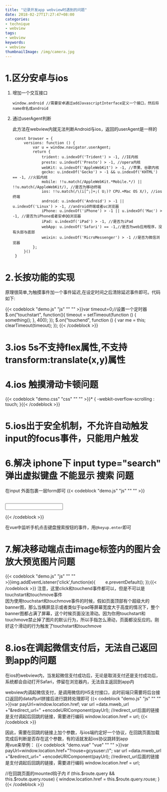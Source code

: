 ```yaml
---
title: "记录开发app webview时遇到的问题"
date: 2018-02-27T17:27:47+08:00
categories:
- technique
- webview
tags:
- webview
keywords:
- webview
thumbnailImage: /img/camera.jpg
---
```


<!--more-->

<!-- toc -->

# 1.区分安卓与ios
1.  增加一个交互接口  

        window.android //需要安卓通过addJavascriptInterface定义一个接口，然后将name命名成android

2. 通过userAgent判断  
    
   此方法在webview内就无法判断Android与ios，返回的userAgent是一样的

        const browser = {
            versions: function () {
                var u = window.navigator.userAgent;
                return {
                    trident: u.indexOf('Trident') > -1, //IE内核
                    presto: u.indexOf('Presto') > -1, //opera内核
                    webKit: u.indexOf('AppleWebKit') > -1, //苹果、谷歌内核
                    gecko: u.indexOf('Gecko') > -1 && u.indexOf('KHTML') == -1, //火狐内核
                    mobile: !!u.match(/AppleWebKit.*Mobile.*/) || !!u.match(/AppleWebKit/), //是否为移动终端
                    ios: !!u.match(/\(i[^;]+;( U;)? CPU.+Mac OS X/), //ios终端
                    android: u.indexOf('Android') > -1 || u.indexOf('Linux') > -1, //android终端或者uc浏览器
                    iPhone: u.indexOf('iPhone') > -1 || u.indexOf('Mac') > -1, //是否为iPhone或者安卓QQ浏览器
                    iPad: u.indexOf('iPad') > -1, //是否为iPad
                    webApp: u.indexOf('Safari') == -1,//是否为web应用程序，没有头部与底部
                    weixin: u.indexOf('MicroMessenger') > -1 //是否为微信浏览器
                };
            }()
        }        

# 2.长按功能的实现
原理很简单,为触摸事件加一个事件延迟,在设定时间之后清除延迟事件即可。代码如下:  

{{< codeblock "demo.js" "js" "" "" >}}var timeout=0;//设置一个定时器
$.on("touchstart", function(){
    timeout = setTimeout(function () {
        something();
    }, 400);
});
$.on("touchend", function () {
    var me = this;
    clearTimeout(timeout);
});
{{< /codeblock >}}

# 3.ios 5s不支持flex属性,不支持transform:translate(x,y)属性

# 4.ios 触摸滑动卡顿问题
{{< codeblock "demo.css" "css" "" "" >}}* {
    -webkit-overflow-scrolling : touch;
}{{< /codeblock >}}

# 5.ios出于安全机制，不允许自动触发input的focus事件，只能用户触发

# 6.解决 iphone下 input type="search" 弹出虚拟键盘 不能显示 搜索 问题
在input 外面包裹一层form即可
{{< codeblock "demo.js" "js" "" "" >}}<form action="javascript:return true;">       
    <input name= "seach" type ="search"  placeholder=""/>
</form>{{< /codeblock >}}

在vue中监听手机点击键盘搜索按钮的事件，用`@keyup.enter`即可

# 7.解决移动端点击image标签内的图片会放大预览图片问题
{{< codeblock "demo.js" "js" "" "" >}}img.addEventListener('click',function(e){
　　e.preventDefault();
});{{< /codeblock >}}
注意，这里click和touchend事件都可以，但是不可以是touchstart和touchmove事件  
因为使用touchstart和touchmove事件的时候，假如页面顶部有个超级大的banner图，那么当横屏显示或者类似于ipad等屏幕宽度大于高度的情况下，整个banner图都占满了屏幕，这个时候页面没法滑动。因为你用touchstart和touchmove禁止掉了图片的默认行为，所以手指怎么滑动，页面都没反应的。刚好这个滑动的行为触发了touchstart和touchmove

# 8.ios在调起微信支付后，无法自己返回到app的问题
在ios的webview内，当发起微信支付成功后，无论是取消支付还是支付成功后，系统都会自动打开Safari，停留在浏览器内，无法自主返回到app内  

webview内调起微信支付，是调用微信的H5支付接口，此时前端只需要将后台接口返回的data内url拼接后进行跳转处理即可
{{< codeblock "demo.js" "js" "" "" >}}var payUrl=window.location.href;
var url =data.mweb_url +"&redirect_url=" +encodeURIComponent(payUrl); //redirect_url后面的链接是支付调起后回跳的链接，需要进行编码
window.location.href = url;
{{< /codeblock >}}

因此，需要在回跳的链接上加个参数，与ios端约定好一个协议，在回跳页面加载完成后判断是否存在这个参数，有的话就发起ios协议跳转到app  
用vue来举例：
{{< codeblock "demo.vue" "vue" "" "" >}}var payUrl=window.location.href+"?rouse=gcysuser://";
var url =data.mweb_url +"&redirect_url=" +encodeURIComponent(payUrl); //redirect_url后面的链接是支付调起后回跳的链接，需要进行编码
window.location.href = url;

//在回跳页面的mounted钩子内
if (this.$route.query && this.$route.query.rouse) {
    window.location.href = this.$route.query.rouse;
}
{{< /codeblock >}}